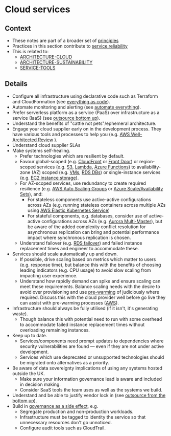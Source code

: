 # Cloud services

## Context

* These notes are part of a broader set of [principles](../principles.md)
* Practices in this section contribute to [service reliability](service-reliability.md)
* This is related to:
  * [ARCHITECTURE-CLOUD](https://aalto.digital.nhs.uk/#/object/details?objectId=923e33f8-889d-42e5-a7d1-8b04b3e4220f&library=5464c07f-daf1-4eee-b9b6-22e6c4dfbbd0)
  * [ARCHITECTURE-SUSTAINABILITY](https://aalto.digital.nhs.uk/#/object/details?objectId=0a01622c-35fe-4670-9211-6a3f95497dd0&library=5464c07f-daf1-4eee-b9b6-22e6c4dfbbd0)
  * [SERVICE-TOOLS](https://service-manual.nhs.uk/service-standard/11-choose-the-right-tools-and-technology)

## Details

* Configure all infrastructure using declarative code such as Terraform and CloudFormation (see [everything as code](../patterns/everything-as-code.md)).
* Automate monitoring and alerting (see [automate everything](../patterns/automate-everything.md)).
* Prefer serverless platform as a service (PaaS) over infrastructure as a service (IaaS) (see [outsource bottom up](../patterns/outsource-bottom-up.md)).
* Understand the benefits of "cattle not pets"/ephemeral architecture.
* Engage your cloud supplier early on in the development process. They have various tools and processes to help you (e.g. [AWS Well-Architected Review](https://aws.amazon.com/architecture/well-architected/?wa-lens-whitepapers.sort-by=item.additionalFields.sortDate&wa-lens-whitepapers.sort-order=desc) ).
* Understand cloud supplier SLAs
* Make systems self-healing.
  * Prefer technologies which are resilient by default.
  * Favour global-scoped (e.g. [CloudFront](https://aws.amazon.com/cloudfront/) or [Front Door](https://azure.microsoft.com/en-gb/pricing/details/frontdoor/)) or region-scoped services (e.g. [S3](https://aws.amazon.com/s3/), [Lambda](https://aws.amazon.com/lambda/), [Azure Functions](https://azure.microsoft.com/en-gb/services/functions/)) to availability-zone (AZ) scoped (e.g. [VMs](https://azure.microsoft.com/en-gb/services/virtual-machines/), [RDS DBs](https://aws.amazon.com/rds/)) or single-instance services (e.g. [EC2 instance storage](https://docs.aws.amazon.com/AWSEC2/latest/UserGuide/InstanceStorage.html)).
  * For AZ-scoped services, use redundancy to create required resilience (e.g. [AWS Auto Scaling Groups](https://docs.aws.amazon.com/autoscaling/ec2/userguide/AutoScalingGroup.html) or [Azure Scale/Availability Sets](https://docs.microsoft.com/en-us/azure/virtual-machines/availability)), and:
    * For stateless components use active-active configurations across AZs (e.g. running stateless containers across multiple AZs using [AWS Elastic Kubernetes Service](https://aws.amazon.com/eks/))
    * For stateful components, e.g. databases, consider use of active-active configurations across AZs (e.g. [Aurora Multi-Master](https://docs.aws.amazon.com/AmazonRDS/latest/AuroraUserGuide/aurora-multi-master.html)), but be aware of the added complexity conflict resolution for asynchronous replication can bring and potential performance impact where synchronous replication is chosen.
  * Understand failover (e.g. [RDS failover](https://docs.aws.amazon.com/AmazonRDS/latest/UserGuide/Concepts.MultiAZ.html#:~:text=Failover%20times%20are%20typically%2060%E2%80%93120%20seconds.)) and failed instance replacement times and engineer to accommodate these.
* Services should scale automatically up and down.
  * If possible, drive scaling based on metrics which matter to users (e.g. response time), but balance this with the benefits of choosing leading indicators (e.g. CPU usage) to avoid slow scaling from impacting user experience.
  * Understand how rapidly demand can spike and ensure scaling can meet these requirements. Balance scaling needs with the desire to avoid over provisioning and use [pre-warming](https://petrutandrei.wordpress.com/2016/03/18/pre-warming-the-load-balancer-in-aws/) of judiciously where required. Discuss this with the cloud provider well before go live they can assist with pre-warming processes ([AWS](https://aws.amazon.com/premiumsupport/programs/iem/)).
* Infrastructure should always be fully utilised (if it isn't, it's generating waste).
  * Though balance this with potential need to run with some overhead to accommodate failed instance replacement times without overloading remaining instances.
* Keep up to date.
  * Services/components need prompt updates to dependencies where security vulnerabilities are found &mdash; even if they are not under active development.
  * Services which use deprecated or unsupported technologies should be migrated onto alternatives as a priority.
* Be aware of data sovereignty implications of using any systems hosted outside the UK.
  * Make sure your information governance lead is aware and included in decision making.
  * Consider SaaS tools the team uses as well as the systems we build.
* Understand and be able to justify vendor lock in (see [outsource from the bottom up](../patterns/outsource-bottom-up.md)).
* Build in [governance as a side effect](../patterns/governance-side-effect.md), e.g.
  * Segregate production and non-production workloads.
  * Infrastructure must be tagged to identity the service so that unnecessary resources don't go unnoticed.
  * Configure audit tools such as CloudTrail.

